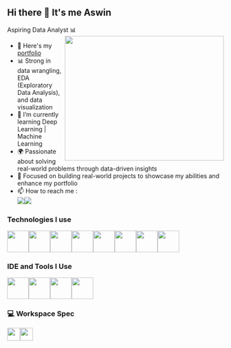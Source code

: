 
## Hi there 👋 It's me Aswin

Aspiring Data Analyst 📊
<img align="right" width="370" height="290" src="https://cdn.dribbble.com/users/720555/screenshots/4029449/desk.gif">
- 🔭 Here's my [portfolio](https://www.datascienceportfol.io/aswin)
- 📊 Strong in data wrangling, EDA (Exploratory Data Analysis), and data visualization                                               
- 🌱 I’m currently learning Deep Learning | Machine Learning
- 🌍 Passionate about solving real-world problems through data-driven insights
- 🎯 Focused on building real-world projects to showcase my abilities and enhance my portfolio
- 📫 How to reach me :
<br />[<img src="https://img.shields.io/badge/LinkedIn-0077B5?style=for-the-badge&logo=linkedin&logoColor=white" />](https://www.linkedin.com/in/aswinkumar-r2003)[<img src="https://img.shields.io/badge/Email-0077B5?style=for-the-badge&logo=gmail&logoColor=white" />](https://aswinkumarr32@gmail.com/)



### Technologies I use
<img height="50" width="50" src="https://img.icons8.com/color/48/000000/python.png" /><img height="50" width="50" src="https://img.icons8.com/color/48/000000/mysql-logo.png" /><img height="50" width="50" src="https://img.icons8.com/color/48/000000/power-bi.png" /><img height="50" width="50" src="https://img.icons8.com/color/48/000000/tableau-software.png" /><img height="50" width="50" src="https://img.icons8.com/color/48/000000/microsoft-excel-2019.png" /><img height="50" width="50" src="https://img.icons8.com/color/48/000000/django.png" /><img height="50" width="50" src="https://img.icons8.com/color/48/000000/html-5.png" /><img height="50" width="50" src="https://img.icons8.com/color/48/000000/flask.png" />

### IDE and Tools I Use
<img height="50" width="50" src="https://img.icons8.com/color/48/000000/visual-studio-code-2019.png" /><img height="50" width="50" src="https://img.icons8.com/color/48/000000/pycharm.png" /><img height="50" width="50" src="https://img.icons8.com/color/48/000000/google-colab.png" /><img height="50" width="50" src="https://img.icons8.com/dusk/64/000000/anaconda.png" />



### 💻 Workspace Spec
<img height="30" src="https://img.shields.io/badge/Dell-Inspiron_5-0076D6?style=for-the-badge&logo=dell&logoColor=white"/><img height="30" src="https://img.shields.io/badge/Intel-Core_i5-0071C5?style=for-the-badge&logo=intel&logoColor=white"/>


